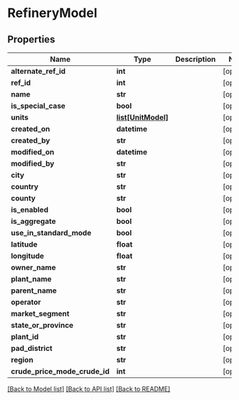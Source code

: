 # RefineryModel

## Properties
Name | Type | Description | Notes
------------ | ------------- | ------------- | -------------
**alternate_ref_id** | **int** |  | [optional] 
**ref_id** | **int** |  | [optional] 
**name** | **str** |  | [optional] 
**is_special_case** | **bool** |  | [optional] 
**units** | [**list[UnitModel]**](UnitModel.md) |  | [optional] 
**created_on** | **datetime** |  | [optional] 
**created_by** | **str** |  | [optional] 
**modified_on** | **datetime** |  | [optional] 
**modified_by** | **str** |  | [optional] 
**city** | **str** |  | [optional] 
**country** | **str** |  | [optional] 
**county** | **str** |  | [optional] 
**is_enabled** | **bool** |  | [optional] 
**is_aggregate** | **bool** |  | [optional] 
**use_in_standard_mode** | **bool** |  | [optional] 
**latitude** | **float** |  | [optional] 
**longitude** | **float** |  | [optional] 
**owner_name** | **str** |  | [optional] 
**plant_name** | **str** |  | [optional] 
**parent_name** | **str** |  | [optional] 
**operator** | **str** |  | [optional] 
**market_segment** | **str** |  | [optional] 
**state_or_province** | **str** |  | [optional] 
**plant_id** | **str** |  | [optional] 
**pad_district** | **str** |  | [optional] 
**region** | **str** |  | [optional] 
**crude_price_mode_crude_id** | **int** |  | [optional] 

[[Back to Model list]](../README.md#documentation-for-models) [[Back to API list]](../README.md#documentation-for-api-endpoints) [[Back to README]](../README.md)

